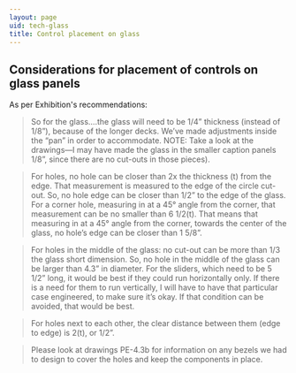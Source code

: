 ```yaml
---
layout: page
uid: tech-glass
title: Control placement on glass
---
```


## Considerations for placement of controls on glass panels

As per Exhibition's recommendations:

>  So for the glass….the glass will need to be 1/4” thickness (instead of 1/8”), because of the longer decks.  We’ve made adjustments inside the “pan” in order to accommodate.  NOTE: Take a look at the drawings—I may have made the glass in the smaller caption panels 1/8”, since there are no cut-outs in those pieces).

>  For holes, no hole can be closer than 2x the thickness (t) from the edge.  That measurement is measured to the edge of the circle cut-out.  So, no hole edge can be closer than 1/2” to the edge of the glass.  For a corner hole, measuring in at a 45° angle from the corner, that measurement can be no smaller than 6 1/2(t).  That means that  measuring in at a 45° angle from the corner, towards the center of the glass, no hole’s edge can be closer than 1 5/8”.

>  For holes in the middle of the glass:  no cut-out can be more than 1/3 the glass short dimension.  So, no hole in the middle of the glass can be larger than 4.3” in diameter.  For the sliders, which need to be 5 1/2” long, it would be best if they could run horizontally only.  If there is a need for them to run vertically, I will have to have that particular case engineered, to make sure it’s okay.  If that condition can be avoided, that would be best.

>  For holes next to each other, the clear distance between them (edge to edge) is 2(t), or 1/2”.

>  Please look at drawings PE-4.3b for information on any bezels we had to design to cover the holes and keep the components in place.  
